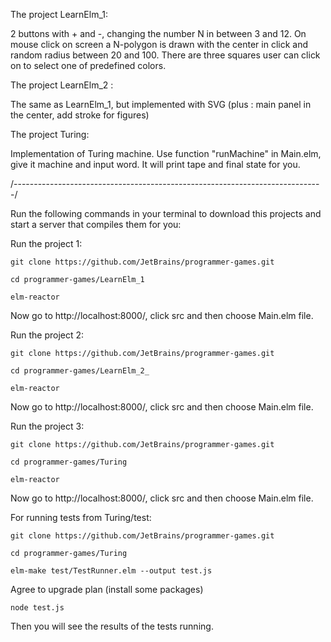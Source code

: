 The project LearnElm_1:

2 buttons with + and -, changing the number N in between 3 and 12.
On mouse click on screen a N-polygon is drawn with the center in click and random radius between 20 and 100.
There are three squares user can click on to select one of predefined colors.

The project LearnElm_2 :

The same as LearnElm_1, but implemented with SVG (plus : main panel in the center, add stroke for figures)

The project Turing:

Implementation of Turing machine. Use function "runMachine" in Main.elm, give it machine and input word. It will print tape and final state for you. 

/-----------------------------------------------------------------------------/

Run the following commands in your terminal to download this projects and start a server that compiles them for you:

Run the project 1:

    git clone https://github.com/JetBrains/programmer-games.git 

    cd programmer-games/LearnElm_1

    elm-reactor

Now go to http://localhost:8000/, click src and then choose Main.elm file.

Run the project 2:                                                              
                                                                                   
    git clone https://github.com/JetBrains/programmer-games.git                 
                                                                                     
    cd programmer-games/LearnElm_2_                                              

    elm-reactor                                                                 
                                                                                        
Now go to http://localhost:8000/, click src and then choose Main.elm file.  

Run the project 3:

    git clone https://github.com/JetBrains/programmer-games.git

    cd programmer-games/Turing    

    elm-reactor 

Now go to http://localhost:8000/, click src and then choose Main.elm file.

For running tests from Turing/test:

    git clone https://github.com/JetBrains/programmer-games.git

    cd programmer-games/Turing

    elm-make test/TestRunner.elm --output test.js

Agree to upgrade plan (install some packages)

    node test.js

Then you will see the results of the tests running.
